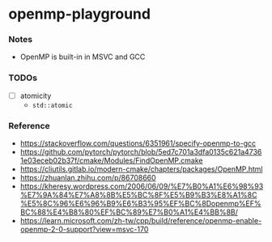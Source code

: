 openmp-playground
=================
### Notes
- OpenMP is built-in in MSVC and GCC

### TODOs
- [ ] atomicity
  - `std::atomic`
### Reference
- https://stackoverflow.com/questions/6351961/specify-openmp-to-gcc
- https://github.com/pytorch/pytorch/blob/5ed7c701a3dfa0135c621a47361e03eceb02b37f/cmake/Modules/FindOpenMP.cmake
- https://cliutils.gitlab.io/modern-cmake/chapters/packages/OpenMP.html
- https://zhuanlan.zhihu.com/p/86708660
- https://kheresy.wordpress.com/2006/06/09/%E7%B0%A1%E6%98%93%E7%9A%84%E7%A8%8B%E5%BC%8F%E5%B9%B3%E8%A1%8C%E5%8C%96%E6%96%B9%E6%B3%95%EF%BC%8Dopenmp%EF%BC%88%E4%B8%80%EF%BC%89%E7%B0%A1%E4%BB%8B/
- https://learn.microsoft.com/zh-tw/cpp/build/reference/openmp-enable-openmp-2-0-support?view=msvc-170
